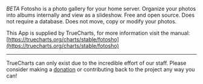 *BETA* Fotosho is a photo gallery for your home server. Organize your photos into albums internally and view as a slideshow. Free and open source. Does not require a database. Does not move, copy or modify your photos.

This App is supplied by TrueCharts, for more information visit the manual: [https://truecharts.org/charts/stable/fotosho](https://truecharts.org/charts/stable/fotosho)

---

TrueCharts can only exist due to the incredible effort of our staff.
Please consider making a [donation](https://truecharts.org/sponsor) or contributing back to the project any way you can!
